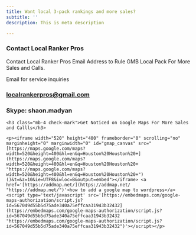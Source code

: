 ```yaml
---
title: Want local 3-pack rankings and more sales?
subtitle: ''
description: This is meta description

---
```

<div class="col-md-6 mb-4">
<div class="p-5 shadow rounded-lg">
<h3 class="mb-4 check-mark">Contact Local Ranker Pros</h3>
<p>Contact Local Ranker Pros
Email Address to Rule GMB Local Pack For More Sales and Calls.

Email for service inquiries

### localrankerpros@gmail.com </p>

### Skype: shaon.madyan

<div class="col-md-6 mb-4">

  <div class="p-5 shadow rounded-lg">

    <h3 class="mb-4 check-mark">Get Noticed on Google Maps For More Sales and Callls</h3>

    <p><iframe width="520" height="400" frameborder="0" scrolling="no" marginheight="0" marginwidth="0" id="gmap_canvas" src="[https://maps.google.com/maps?width=520&height=400&hl=en&q=Houston%20Houston%20+](https://maps.google.com/maps?width=520&height=400&hl=en&q=Houston%20Houston%20+ "https://maps.google.com/maps?width=520&height=400&hl=en&q=Houston%20Houston%20+")()&t=&z=10&ie=UTF8&iwloc=B&output=embed"></iframe> <a href='[https://addmap.net/](https://addmap.net/ "https://addmap.net/")'>how to add a google map to wordpress</a> <script type='text/javascript' src='[https://embedmaps.com/google-maps-authorization/script.js?id=567049d55b5d75ade340a75effcaa31943b32432](https://embedmaps.com/google-maps-authorization/script.js?id=567049d55b5d75ade340a75effcaa31943b32432 "https://embedmaps.com/google-maps-authorization/script.js?id=567049d55b5d75ade340a75effcaa31943b32432")'></script></p>

  </div>

</div>
